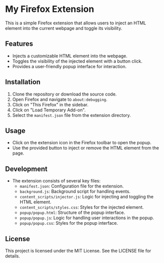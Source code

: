 # My Firefox Extension

This is a simple Firefox extension that allows users to inject an HTML element into the current webpage and toggle its visibility.

## Features

- Injects a customizable HTML element into the webpage.
- Toggles the visibility of the injected element with a button click.
- Provides a user-friendly popup interface for interaction.

## Installation

1. Clone the repository or download the source code.
2. Open Firefox and navigate to `about:debugging`.
3. Click on "This Firefox" in the sidebar.
4. Click on "Load Temporary Add-on".
5. Select the `manifest.json` file from the extension directory.

## Usage

- Click on the extension icon in the Firefox toolbar to open the popup.
- Use the provided button to inject or remove the HTML element from the page.

## Development

- The extension consists of several key files:
  - `manifest.json`: Configuration file for the extension.
  - `background.js`: Background script for handling events.
  - `content_scripts/injector.js`: Logic for injecting and toggling the HTML element.
  - `content_scripts/styles.css`: Styles for the injected element.
  - `popup/popup.html`: Structure of the popup interface.
  - `popup/popup.js`: Logic for handling user interactions in the popup.
  - `popup/popup.css`: Styles for the popup interface.

## License

This project is licensed under the MIT License. See the LICENSE file for details.